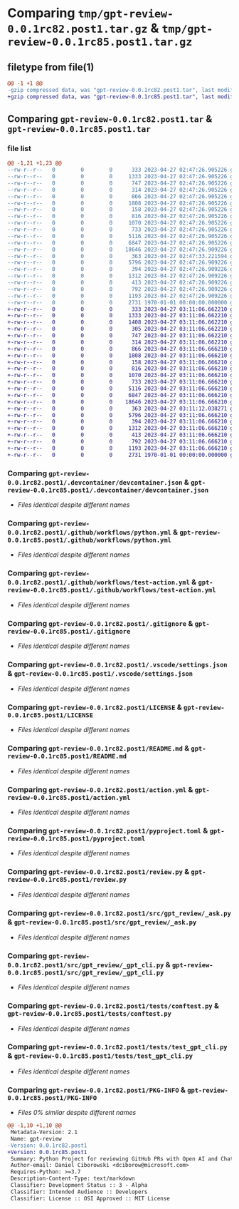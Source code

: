 # Comparing `tmp/gpt-review-0.0.1rc82.post1.tar.gz` & `tmp/gpt-review-0.0.1rc85.post1.tar.gz`

## filetype from file(1)

```diff
@@ -1 +1 @@
-gzip compressed data, was "gpt-review-0.0.1rc82.post1.tar", last modified: Thu Apr 27 02:47:33 2023, max compression
+gzip compressed data, was "gpt-review-0.0.1rc85.post1.tar", last modified: Thu Apr 27 03:11:12 2023, max compression
```

## Comparing `gpt-review-0.0.1rc82.post1.tar` & `gpt-review-0.0.1rc85.post1.tar`

### file list

```diff
@@ -1,21 +1,23 @@
--rw-r--r--   0        0        0      333 2023-04-27 02:47:26.905226 gpt-review-0.0.1rc82.post1/.devcontainer/Dockerfile
--rw-r--r--   0        0        0     1333 2023-04-27 02:47:26.905226 gpt-review-0.0.1rc82.post1/.devcontainer/devcontainer.json
--rw-r--r--   0        0        0      747 2023-04-27 02:47:26.905226 gpt-review-0.0.1rc82.post1/.github/workflows/python.yml
--rw-r--r--   0        0        0      314 2023-04-27 02:47:26.905226 gpt-review-0.0.1rc82.post1/.github/workflows/semantic-pr-check.yml
--rw-r--r--   0        0        0      866 2023-04-27 02:47:26.905226 gpt-review-0.0.1rc82.post1/.github/workflows/test-action.yml
--rw-r--r--   0        0        0     1808 2023-04-27 02:47:26.905226 gpt-review-0.0.1rc82.post1/.gitignore
--rw-r--r--   0        0        0      158 2023-04-27 02:47:26.905226 gpt-review-0.0.1rc82.post1/.pypirc
--rw-r--r--   0        0        0      816 2023-04-27 02:47:26.905226 gpt-review-0.0.1rc82.post1/.vscode/settings.json
--rw-r--r--   0        0        0     1070 2023-04-27 02:47:26.905226 gpt-review-0.0.1rc82.post1/LICENSE
--rw-r--r--   0        0        0      733 2023-04-27 02:47:26.905226 gpt-review-0.0.1rc82.post1/README.md
--rw-r--r--   0        0        0     5116 2023-04-27 02:47:26.905226 gpt-review-0.0.1rc82.post1/action.yml
--rw-r--r--   0        0        0     6847 2023-04-27 02:47:26.905226 gpt-review-0.0.1rc82.post1/pyproject.toml
--rw-r--r--   0        0        0    18646 2023-04-27 02:47:26.909226 gpt-review-0.0.1rc82.post1/review.py
--rw-r--r--   0        0        0      363 2023-04-27 02:47:33.221594 gpt-review-0.0.1rc82.post1/src/gpt_review/__init__.py
--rw-r--r--   0        0        0     5796 2023-04-27 02:47:26.909226 gpt-review-0.0.1rc82.post1/src/gpt_review/_ask.py
--rw-r--r--   0        0        0      394 2023-04-27 02:47:26.909226 gpt-review-0.0.1rc82.post1/src/gpt_review/_command.py
--rw-r--r--   0        0        0     1312 2023-04-27 02:47:26.909226 gpt-review-0.0.1rc82.post1/src/gpt_review/_gpt_cli.py
--rw-r--r--   0        0        0      413 2023-04-27 02:47:26.909226 gpt-review-0.0.1rc82.post1/src/gpt_review/main.py
--rw-r--r--   0        0        0      792 2023-04-27 02:47:26.909226 gpt-review-0.0.1rc82.post1/tests/conftest.py
--rw-r--r--   0        0        0     1193 2023-04-27 02:47:26.909226 gpt-review-0.0.1rc82.post1/tests/test_gpt_cli.py
--rw-r--r--   0        0        0     2731 1970-01-01 00:00:00.000000 gpt-review-0.0.1rc82.post1/PKG-INFO
+-rw-r--r--   0        0        0      333 2023-04-27 03:11:06.662210 gpt-review-0.0.1rc85.post1/.devcontainer/Dockerfile
+-rw-r--r--   0        0        0     1333 2023-04-27 03:11:06.662210 gpt-review-0.0.1rc85.post1/.devcontainer/devcontainer.json
+-rw-r--r--   0        0        0     1408 2023-04-27 03:11:06.662210 gpt-review-0.0.1rc85.post1/.github/ISSUE_TEMPLATE/bug_report.yml
+-rw-r--r--   0        0        0      305 2023-04-27 03:11:06.662210 gpt-review-0.0.1rc85.post1/.github/pull_request_template.md
+-rw-r--r--   0        0        0      747 2023-04-27 03:11:06.662210 gpt-review-0.0.1rc85.post1/.github/workflows/python.yml
+-rw-r--r--   0        0        0      314 2023-04-27 03:11:06.662210 gpt-review-0.0.1rc85.post1/.github/workflows/semantic-pr-check.yml
+-rw-r--r--   0        0        0      866 2023-04-27 03:11:06.666210 gpt-review-0.0.1rc85.post1/.github/workflows/test-action.yml
+-rw-r--r--   0        0        0     1808 2023-04-27 03:11:06.666210 gpt-review-0.0.1rc85.post1/.gitignore
+-rw-r--r--   0        0        0      158 2023-04-27 03:11:06.666210 gpt-review-0.0.1rc85.post1/.pypirc
+-rw-r--r--   0        0        0      816 2023-04-27 03:11:06.666210 gpt-review-0.0.1rc85.post1/.vscode/settings.json
+-rw-r--r--   0        0        0     1070 2023-04-27 03:11:06.666210 gpt-review-0.0.1rc85.post1/LICENSE
+-rw-r--r--   0        0        0      733 2023-04-27 03:11:06.666210 gpt-review-0.0.1rc85.post1/README.md
+-rw-r--r--   0        0        0     5116 2023-04-27 03:11:06.666210 gpt-review-0.0.1rc85.post1/action.yml
+-rw-r--r--   0        0        0     6847 2023-04-27 03:11:06.666210 gpt-review-0.0.1rc85.post1/pyproject.toml
+-rw-r--r--   0        0        0    18646 2023-04-27 03:11:06.666210 gpt-review-0.0.1rc85.post1/review.py
+-rw-r--r--   0        0        0      363 2023-04-27 03:11:12.038271 gpt-review-0.0.1rc85.post1/src/gpt_review/__init__.py
+-rw-r--r--   0        0        0     5796 2023-04-27 03:11:06.666210 gpt-review-0.0.1rc85.post1/src/gpt_review/_ask.py
+-rw-r--r--   0        0        0      394 2023-04-27 03:11:06.666210 gpt-review-0.0.1rc85.post1/src/gpt_review/_command.py
+-rw-r--r--   0        0        0     1312 2023-04-27 03:11:06.666210 gpt-review-0.0.1rc85.post1/src/gpt_review/_gpt_cli.py
+-rw-r--r--   0        0        0      413 2023-04-27 03:11:06.666210 gpt-review-0.0.1rc85.post1/src/gpt_review/main.py
+-rw-r--r--   0        0        0      792 2023-04-27 03:11:06.666210 gpt-review-0.0.1rc85.post1/tests/conftest.py
+-rw-r--r--   0        0        0     1193 2023-04-27 03:11:06.666210 gpt-review-0.0.1rc85.post1/tests/test_gpt_cli.py
+-rw-r--r--   0        0        0     2731 1970-01-01 00:00:00.000000 gpt-review-0.0.1rc85.post1/PKG-INFO
```

### Comparing `gpt-review-0.0.1rc82.post1/.devcontainer/devcontainer.json` & `gpt-review-0.0.1rc85.post1/.devcontainer/devcontainer.json`

 * *Files identical despite different names*

### Comparing `gpt-review-0.0.1rc82.post1/.github/workflows/python.yml` & `gpt-review-0.0.1rc85.post1/.github/workflows/python.yml`

 * *Files identical despite different names*

### Comparing `gpt-review-0.0.1rc82.post1/.github/workflows/test-action.yml` & `gpt-review-0.0.1rc85.post1/.github/workflows/test-action.yml`

 * *Files identical despite different names*

### Comparing `gpt-review-0.0.1rc82.post1/.gitignore` & `gpt-review-0.0.1rc85.post1/.gitignore`

 * *Files identical despite different names*

### Comparing `gpt-review-0.0.1rc82.post1/.vscode/settings.json` & `gpt-review-0.0.1rc85.post1/.vscode/settings.json`

 * *Files identical despite different names*

### Comparing `gpt-review-0.0.1rc82.post1/LICENSE` & `gpt-review-0.0.1rc85.post1/LICENSE`

 * *Files identical despite different names*

### Comparing `gpt-review-0.0.1rc82.post1/README.md` & `gpt-review-0.0.1rc85.post1/README.md`

 * *Files identical despite different names*

### Comparing `gpt-review-0.0.1rc82.post1/action.yml` & `gpt-review-0.0.1rc85.post1/action.yml`

 * *Files identical despite different names*

### Comparing `gpt-review-0.0.1rc82.post1/pyproject.toml` & `gpt-review-0.0.1rc85.post1/pyproject.toml`

 * *Files identical despite different names*

### Comparing `gpt-review-0.0.1rc82.post1/review.py` & `gpt-review-0.0.1rc85.post1/review.py`

 * *Files identical despite different names*

### Comparing `gpt-review-0.0.1rc82.post1/src/gpt_review/_ask.py` & `gpt-review-0.0.1rc85.post1/src/gpt_review/_ask.py`

 * *Files identical despite different names*

### Comparing `gpt-review-0.0.1rc82.post1/src/gpt_review/_gpt_cli.py` & `gpt-review-0.0.1rc85.post1/src/gpt_review/_gpt_cli.py`

 * *Files identical despite different names*

### Comparing `gpt-review-0.0.1rc82.post1/tests/conftest.py` & `gpt-review-0.0.1rc85.post1/tests/conftest.py`

 * *Files identical despite different names*

### Comparing `gpt-review-0.0.1rc82.post1/tests/test_gpt_cli.py` & `gpt-review-0.0.1rc85.post1/tests/test_gpt_cli.py`

 * *Files identical despite different names*

### Comparing `gpt-review-0.0.1rc82.post1/PKG-INFO` & `gpt-review-0.0.1rc85.post1/PKG-INFO`

 * *Files 0% similar despite different names*

```diff
@@ -1,10 +1,10 @@
 Metadata-Version: 2.1
 Name: gpt-review
-Version: 0.0.1rc82.post1
+Version: 0.0.1rc85.post1
 Summary: Python Project for reviewing GitHub PRs with Open AI and Chat-GPT.
 Author-email: Daniel Ciborowski <dciborow@microsoft.com>
 Requires-Python: >=3.7
 Description-Content-Type: text/markdown
 Classifier: Development Status :: 3 - Alpha
 Classifier: Intended Audience :: Developers
 Classifier: License :: OSI Approved :: MIT License
```

